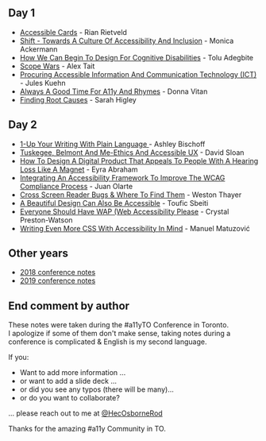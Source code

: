 ## Day 1
- [Accessible Cards](Accessible_Cards.md) - Rian Rietveld  
- [Shift - Towards A Culture Of Accessibility And Inclusion](Shift_Towards_A_Culture_Of_Accessibility.md) - Monica Ackermann  
- [How We Can Begin To Design For Cognitive Disabilities](How_We_Can_Begin_To_Design_For_Cognitive_disabilities.md) - Tolu Adegbite  
- [Scope Wars](Scope_Wars.md) - Alex Tait
- [Procuring Accessible Information And Communication Technology (ICT)](Procuring_Accessible_ICT.md) - Jules Kuehn
- [Always A Good Time For A11y And Rhymes](Always_A_Good_Time_For_A11y_And_Rhymes.md)  - Donna Vitan
- [Finding Root Causes](Finding_Root_Causes.md) - Sarah Higley  

## Day 2
- [1-Up Your Writing With Plain Language ](1-Up_Your_Writing_With_Plain_Language.md) - Ashley Bischoff
- [Tuskegee, Belmont And Me-Ethics And Accessible UX](Ethics_And_Accessible_UX.md) - David Sloan
- [How To Design A Digital Product That Appeals To People With A Hearing Loss Like A Magnet](How_To_Design_A_Digital_Product_That_Appeals_To_People_With_A_Hearing_Loss.md) - Eyra Abraham
- [Integrating An Accessibility Framework To Improve The WCAG Compliance Process](a11y_framework.md) - Juan Olarte
- [Cross Screen Reader Bugs & Where To Find Them](Cross_Screen_Reader_Bugs_&_Where_To_Find_Them.md) - Weston Thayer
- [A Beautiful Design Can Also Be Accessible](A_Beautiful_Design_Can_Also_Be_Accessible.md) - Toufic Sbeiti
- [Everyone Should Have WAP (Web Accessibility Please](Everyone_Should_Have_WAP.md) - Crystal Preston-Watson
- [Writing Even More CSS With Accessibility In Mind](Writing_Even_More_CSS_With_Accessibility_In_Mind.md) - Manuel Matuzović


## Other years

- [2018 conference notes](https://hecosbornerod.github.io/a11yTOConf2018/)
- [2019 conference notes](https://hecosbornerod.github.io/a11yTOConf2019/)

## End comment by author

These notes were taken during the #a11yTO Conference in Toronto.  
I apologize if some of them don't make sense, taking notes during a conference is complicated & English is my second language.

If you:

- Want to add more information ...
- or want to add a slide deck ...
- or did you see any typos (there will be many)...
- or do you want to collaborate?

... please reach out to me at [@HecOsborneRod](http://www.twitter.com/HecOsborneRod)

Thanks for the amazing #a11y Community in TO.
